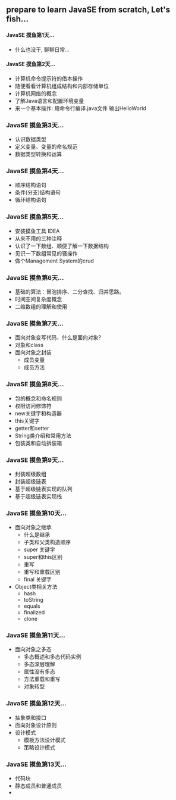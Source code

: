 ## prepare to learn JavaSE from scratch, Let's fish...

#### JavaSE 摸鱼第1天...

+ 什么也没干, 聊聊日常...

#### JavaSE 摸鱼第2天...

+ 计算机命令提示符的借本操作
+ 随便看看计算机组成结构和内部存储单位
+ 计算机网络的概念
+ 了解Java语言和配置环境变量
+ 来一个基本操作: 用命令行编译.java文件 输出HelloWorld

### JavaSE 摸鱼第3天...

+ 认识数据类型
+ 定义变量、变量的命名规范
+ 数据类型转换和运算

### JavaSE 摸鱼第4天...

+ 顺序结构语句
+ 条件(分支)结构语句
+ 循环结构语句

### JavaSE 摸鱼第5天...

+ 安装摸鱼工具 IDEA
+ 从来不用的三种注释
+ 认识了一下数组、顺便了解一下数据结构
+ 见识一下数组常见的骚操作
+ 做个Management System的crud

### JavaSE 摸鱼第6天...

+ 基础的算法：冒泡排序、二分查找、归并思路。
+ 时间空间复杂度概念
+ 二维数组的理解和使用

### JavaSE 摸鱼第7天...

+ 面向对象变写代码、什么是面向对象?
+ 对象和class
+ 面向对象之封装
    + 成员变量
    + 成员方法

### JavaSE 摸鱼第8天...

+ 包的概念和命名规则
+ 权限访问修饰符
+ new关键字和构造器
+ this关键字
+ getter和setter
+ String类介绍和常用方法
+ 包装类和自动拆装箱

### JavaSE 摸鱼第9天...

+ 封装超级数组
+ 封装超级链表
+ 基于超级链表实现的队列
+ 基于超级链表实现栈

### JavaSE 摸鱼第10天...

+ 面向对象之继承
    + 什么是继承
    + 子类和父类构造顺序
    + super 关键字
    + super和this区别
    + 重写
    + 重写和重载区别
    + final 关键字
+ Object类相关方法
    + hash
    + toString
    + equals
    + finalized
    + clone

### JavaSE 摸鱼第11天...

+ 面向对象之多态
    + 多态概述和多态代码实例
    + 多态深层理解
    + 属性没有多态
    + 方法重载和重写
    + 对象转型

### JavaSE 摸鱼第12天...

+ 抽象类和接口
+ 面向对象设计原则
+ 设计模式
    + 模板方法设计模式
    + 策略设计模式

### JavaSE 摸鱼第13天...

+ 代码块
+ 静态成员和普通成员
+ 